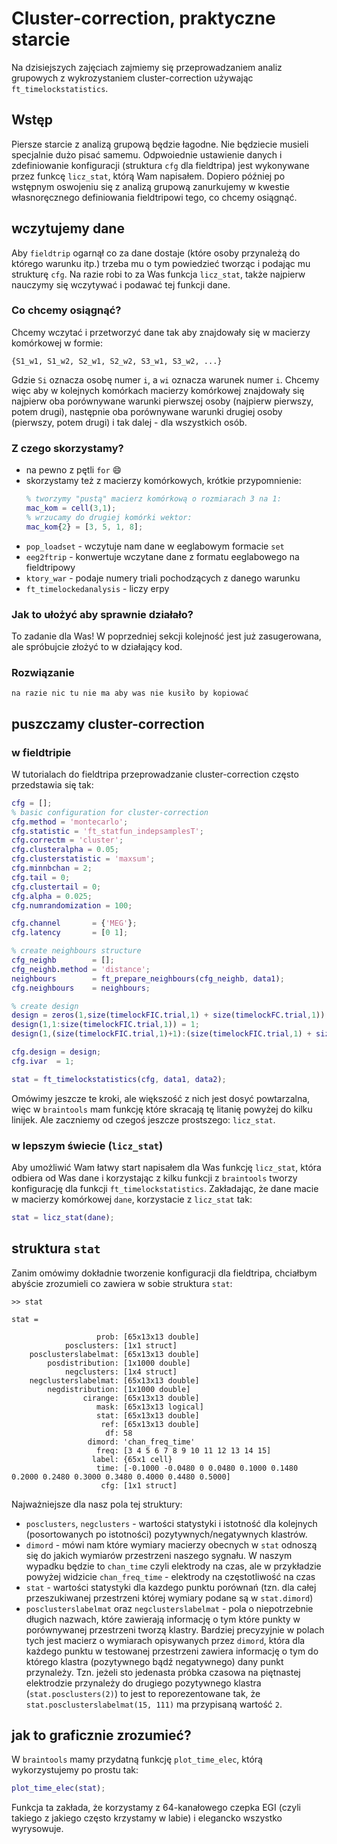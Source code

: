 # Cluster-correction, praktyczne starcie

Na dzisiejszych zajęciach zajmiemy się przeprowadzaniem analiz grupowych z wykrozystaniem cluster-correction używając `ft_timelockstatistics`.


## Wstęp
Piersze starcie z analizą grupową będzie łagodne. Nie będziecie musieli specjalnie dużo pisać samemu. Odpwoiednie ustawienie danych i zdefiniowanie konfiguracji (struktura `cfg` dla fieldtripa) jest wykonywane przez funkcę `licz_stat`, którą Wam napisałem. Dopiero później po wstępnym oswojeniu się z analizą grupową zanurkujemy w kwestie własnoręcznego definiowania fieldtripowi tego, co chcemy osiągnąć.

## wczytujemy dane
Aby `fieldtrip` ogarnął co za dane dostaje (które osoby przynależą do którego warunku itp.) trzeba mu o tym powiedzieć tworząc i podając mu strukturę `cfg`. Na razie robi to za Was funkcja `licz_stat`, także najpierw nauczymy się wczytywać i podawać tej funkcji dane.

### Co chcemy osiągnąć?
Chcemy wczytać i przetworzyć dane tak aby znajdowały się w macierzy komórkowej w formie:
```
{S1_w1, S1_w2, S2_w1, S2_w2, S3_w1, S3_w2, ...}
```
Gdzie `Si` oznacza osobę numer `i`, a `wi` oznacza warunek numer `i`. Chcemy więc aby w kolejnych komórkach macierzy komórkowej znajdowały się najpierw oba porównywane warunki pierwszej osoby (najpierw pierwszy, potem drugi), następnie oba porównywane warunki drugiej osoby (pierwszy, potem drugi) i tak dalej - dla wszystkich osób.

### Z czego skorzystamy?
* na pewno z pętli `for` :smile:
* skorzystamy też z macierzy komórkowych, krótkie przypomnienie:
  ```matlab
  % tworzymy "pustą" macierz komórkową o rozmiarach 3 na 1:
  mac_kom = cell(3,1);
  % wrzucamy do drugiej komórki wektor:
  mac_kom{2} = [3, 5, 1, 8];
  ```
* `pop_loadset` - wczytuje nam dane w eeglabowym formacie `set`
* `eeg2ftrip`   - konwertuje wczytane dane z formatu eeglabowego na fieldtripowy
* `ktory_war`   - podaje numery triali pochodzących z danego warunku
* `ft_timelockedanalysis` - liczy erpy

### Jak to ułożyć aby sprawnie działało?
To zadanie dla Was! W poprzedniej sekcji kolejność jest już zasugerowana, ale spróbujcie złożyć to w działający kod.

### Rozwiązanie
`na razie nic tu nie ma aby was nie kusiło by kopiować`

## puszczamy cluster-correction

### w fieldtripie
W tutorialach do fieldtripa przeprowadzanie cluster-correction często przedstawia się tak:
```matlab
cfg = [];
% basic configuration for cluster-correction
cfg.method = 'montecarlo';
cfg.statistic = 'ft_statfun_indepsamplesT';
cfg.correctm = 'cluster';
cfg.clusteralpha = 0.05;
cfg.clusterstatistic = 'maxsum';
cfg.minnbchan = 2;
cfg.tail = 0;
cfg.clustertail = 0;
cfg.alpha = 0.025;
cfg.numrandomization = 100;

cfg.channel       = {'MEG'};
cfg.latency       = [0 1];

% create neighbours structure
cfg_neighb        = [];
cfg_neighb.method = 'distance';
neighbours        = ft_prepare_neighbours(cfg_neighb, data1);
cfg.neighbours    = neighbours;

% create design
design = zeros(1,size(timelockFIC.trial,1) + size(timelockFC.trial,1));
design(1,1:size(timelockFIC.trial,1)) = 1;
design(1,(size(timelockFIC.trial,1)+1):(size(timelockFIC.trial,1) + size(timelockFC.trial,1)))= 2;

cfg.design = design;
cfg.ivar  = 1;

stat = ft_timelockstatistics(cfg, data1, data2);
```

Omówimy jeszcze te kroki, ale większość z nich jest dosyć powtarzalna, więc w `braintools` mam funkcję które skracają tę litanię powyżej do kilku linijek. Ale zaczniemy od czegoś jeszcze prostszego: `licz_stat`.

### w lepszym świecie (`licz_stat`)
Aby umożliwić Wam łatwy start napisałem dla Was funkcję `licz_stat`, która odbiera od Was dane i korzystając z kilku funkcji z `braintools` tworzy konfigurację dla funkcji `ft_timelockstatistics`.
Zakładając, że dane macie w macierzy komórkowej `dane`, korzystacie z `licz_stat` tak:
```matlab
stat = licz_stat(dane);
```

## struktura `stat`
Zanim omówimy dokładnie tworzenie konfiguracji dla fieldtripa, chciałbym abyście zrozumieli co zawiera w sobie struktura `stat`:
```
>> stat

stat = 

                   prob: [65x13x13 double]
            posclusters: [1x1 struct]
    posclusterslabelmat: [65x13x13 double]
        posdistribution: [1x1000 double]
            negclusters: [1x4 struct]
    negclusterslabelmat: [65x13x13 double]
        negdistribution: [1x1000 double]
                cirange: [65x13x13 double]
                   mask: [65x13x13 logical]
                   stat: [65x13x13 double]
                    ref: [65x13x13 double]
                     df: 58
                 dimord: 'chan_freq_time'
                   freq: [3 4 5 6 7 8 9 10 11 12 13 14 15]
                  label: {65x1 cell}
                   time: [-0.1000 -0.0480 0 0.0480 0.1000 0.1480 0.2000 0.2480 0.3000 0.3480 0.4000 0.4480 0.5000]
                    cfg: [1x1 struct]
```

Najważniejsze dla nasz pola tej struktury:
* `posclusters`, `negclusters` - wartości statystyki i istotność dla kolejnych (posortowanych po istotności) pozytywnych/negatywnych klastrów.
* `dimord` - mówi nam które wymiary macierzy obecnych w `stat` odnoszą się do jakich wymiarów przestrzeni naszego sygnału. W naszym wypadku będzie to `chan_time` czyli elektrody na czas, ale w przykładzie powyżej widzicie `chan_freq_time` - elektrody na częstotliwość na czas
* `stat` - wartości statystyki dla kazdego punktu porównań (tzn. dla całej przeszukiwanej przestrzeni której wymiary podane są w `stat.dimord`)
* `posclusterslabelmat` oraz `negclusterslabelmat` - pola o niepotrzebnie długich nazwach, które zawierają informację o tym które punkty w porównywanej przestrzeni tworzą klastry. Bardziej precyzyjnie w polach tych jest macierz o wymiarach opisywanych przez `dimord`, która dla każdego punktu w testowanej przestrzeni zawiera informację o tym do którego klastra (pozytywnego bądź negatywnego) dany punkt przynależy. Tzn. jeżeli sto jedenasta próbka czasowa na piętnastej elektrodzie przynależy do drugiego pozytywnego klastra (`stat.posclusters(2)`) to jest to reporezentowane tak, że `stat.posclusterslabelmat(15, 111)` ma przypisaną wartość `2`.

## jak to graficznie zrozumieć?

W `braintools` mamy przydatną funkcję `plot_time_elec`, którą wykorzystujemy po prostu tak:
```matlab
plot_time_elec(stat);
```
Funkcja ta zakłada, że korzystamy z 64-kanałowego czepka EGI (czyli takiego z jakiego często krzystamy w labie) i elegancko wszystko wyrysowuje.

